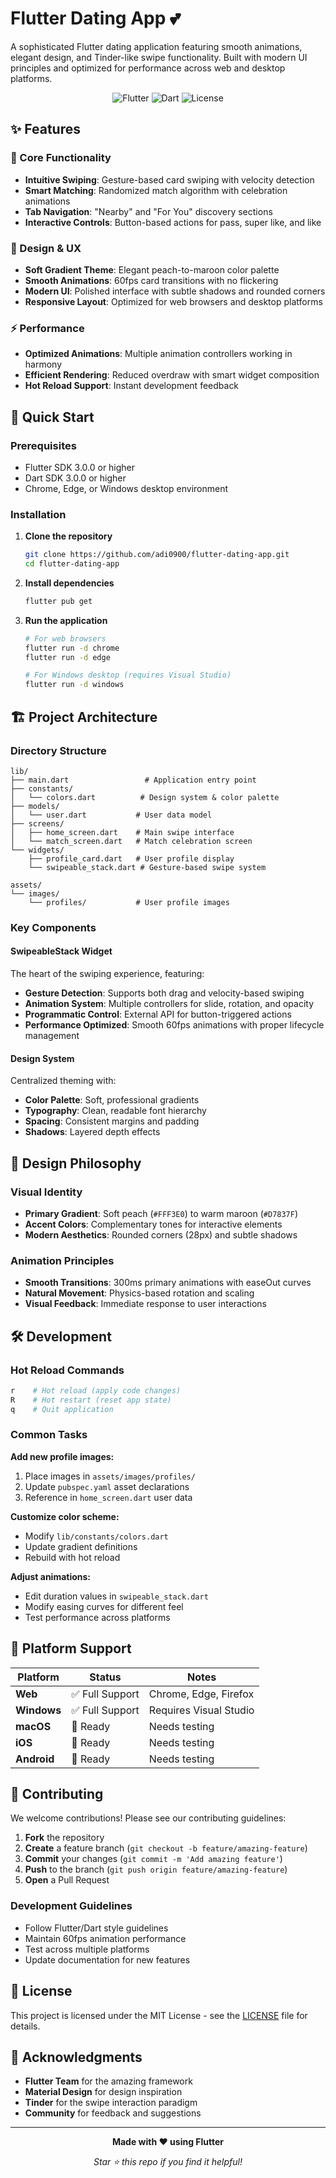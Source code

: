 # Flutter Dating App 💕

A sophisticated Flutter dating application featuring smooth animations, elegant design, and Tinder-like swipe functionality. Built with modern UI principles and optimized for performance across web and desktop platforms.

<div align="center">
  
  ![Flutter](https://img.shields.io/badge/Flutter-02569B?style=for-the-badge&logo=flutter&logoColor=white)
  ![Dart](https://img.shields.io/badge/Dart-0175C2?style=for-the-badge&logo=dart&logoColor=white)
  ![License](https://img.shields.io/badge/License-MIT-green?style=for-the-badge)
  
</div>

## ✨ Features

### 🎯 Core Functionality
- **Intuitive Swiping**: Gesture-based card swiping with velocity detection
- **Smart Matching**: Randomized match algorithm with celebration animations  
- **Tab Navigation**: "Nearby" and "For You" discovery sections
- **Interactive Controls**: Button-based actions for pass, super like, and like

### 🎨 Design & UX
- **Soft Gradient Theme**: Elegant peach-to-maroon color palette
- **Smooth Animations**: 60fps card transitions with no flickering
- **Modern UI**: Polished interface with subtle shadows and rounded corners
- **Responsive Layout**: Optimized for web browsers and desktop platforms

### ⚡ Performance
- **Optimized Animations**: Multiple animation controllers working in harmony
- **Efficient Rendering**: Reduced overdraw with smart widget composition
- **Hot Reload Support**: Instant development feedback

## 🚀 Quick Start

### Prerequisites
- Flutter SDK 3.0.0 or higher
- Dart SDK 3.0.0 or higher
- Chrome, Edge, or Windows desktop environment

### Installation

1. **Clone the repository**
   ```bash
   git clone https://github.com/adi0900/flutter-dating-app.git
   cd flutter-dating-app
   ```

2. **Install dependencies**
   ```bash
   flutter pub get
   ```

3. **Run the application**
   ```bash
   # For web browsers
   flutter run -d chrome
   flutter run -d edge
   
   # For Windows desktop (requires Visual Studio)
   flutter run -d windows
   ```

## 🏗️ Project Architecture

### Directory Structure
```
lib/
├── main.dart                 # Application entry point
├── constants/
│   └── colors.dart          # Design system & color palette
├── models/
│   └── user.dart           # User data model
├── screens/
│   ├── home_screen.dart    # Main swipe interface
│   └── match_screen.dart   # Match celebration screen
└── widgets/
    ├── profile_card.dart   # User profile display
    └── swipeable_stack.dart # Gesture-based swipe system

assets/
└── images/
    └── profiles/           # User profile images
```

### Key Components

#### SwipeableStack Widget
The heart of the swiping experience, featuring:
- **Gesture Detection**: Supports both drag and velocity-based swiping
- **Animation System**: Multiple controllers for slide, rotation, and opacity
- **Programmatic Control**: External API for button-triggered actions
- **Performance Optimized**: Smooth 60fps animations with proper lifecycle management

#### Design System
Centralized theming with:
- **Color Palette**: Soft, professional gradients
- **Typography**: Clean, readable font hierarchy  
- **Spacing**: Consistent margins and padding
- **Shadows**: Layered depth effects

## 🎨 Design Philosophy

### Visual Identity
- **Primary Gradient**: Soft peach (`#FFF3E0`) to warm maroon (`#D7837F`)
- **Accent Colors**: Complementary tones for interactive elements
- **Modern Aesthetics**: Rounded corners (28px) and subtle shadows

### Animation Principles
- **Smooth Transitions**: 300ms primary animations with easeOut curves
- **Natural Movement**: Physics-based rotation and scaling
- **Visual Feedback**: Immediate response to user interactions

## 🛠️ Development

### Hot Reload Commands
```bash
r    # Hot reload (apply code changes)
R    # Hot restart (reset app state)  
q    # Quit application
```

### Common Tasks

**Add new profile images:**
1. Place images in `assets/images/profiles/`
2. Update `pubspec.yaml` asset declarations
3. Reference in `home_screen.dart` user data

**Customize color scheme:**
- Modify `lib/constants/colors.dart`
- Update gradient definitions
- Rebuild with hot reload

**Adjust animations:**
- Edit duration values in `swipeable_stack.dart`
- Modify easing curves for different feel
- Test performance across platforms

## 📱 Platform Support

| Platform | Status | Notes |
|----------|---------|-------|
| **Web** | ✅ Full Support | Chrome, Edge, Firefox |
| **Windows** | ✅ Full Support | Requires Visual Studio |
| **macOS** | 🔄 Ready | Needs testing |
| **iOS** | 🔄 Ready | Needs testing |
| **Android** | 🔄 Ready | Needs testing |

## 🤝 Contributing

We welcome contributions! Please see our contributing guidelines:

1. **Fork** the repository
2. **Create** a feature branch (`git checkout -b feature/amazing-feature`)
3. **Commit** your changes (`git commit -m 'Add amazing feature'`)
4. **Push** to the branch (`git push origin feature/amazing-feature`)
5. **Open** a Pull Request

### Development Guidelines
- Follow Flutter/Dart style guidelines
- Maintain 60fps animation performance
- Test across multiple platforms
- Update documentation for new features

## 📄 License

This project is licensed under the MIT License - see the [LICENSE](LICENSE) file for details.

## 🙏 Acknowledgments

- **Flutter Team** for the amazing framework
- **Material Design** for design inspiration
- **Tinder** for the swipe interaction paradigm
- **Community** for feedback and suggestions

---

<div align="center">
  
  **Made with ❤️ using Flutter**
  
  *Star ⭐ this repo if you find it helpful!*
  
</div>
